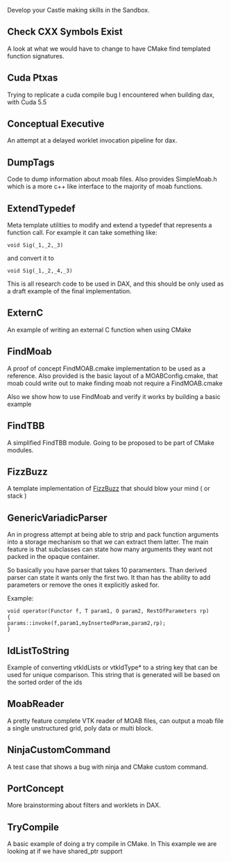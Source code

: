 Develop your Castle making skills in the Sandbox.


## Check CXX Symbols Exist ##
A look at what we would have to change to have CMake find templated
function signatures.

## Cuda Ptxas ##
Trying to replicate a cuda compile bug I encountered when building dax, with
Cuda 5.5

## Conceptual Executive ##
An attempt at a delayed worklet invocation pipeline for dax.

## DumpTags ##
Code to dump information about moab files. Also provides SimpleMoab.h
which is a more c++ like interface to the majority of moab functions.


## ExtendTypedef ##
Meta template utilities to modify and extend a typedef that represents
a function call. For example it can take something like:
```
void Sig(_1,_2,_3)
```

and convert it to
```
void Sig(_1,_2,_4,_3)
```

This is all research code to be used in DAX, and this should be only
used as a draft example of the final implementation.


## ExternC ##
An example of writing an external C function when using CMake

## FindMoab ##

A proof of concept FindMOAB.cmake implementation to be used as a reference.
Also provided is the basic layout of a MOABConfig.cmake, that moab could
write out to make finding moab not require a FindMOAB.cmake

Also we show how to use FindMoab and verify it works by building a basic
example

## FindTBB ##

A simplified FindTBB module. Going to be proposed to be part of CMake modules.

## FizzBuzz ##

A template implementation of [FizzBuzz](http://www.codinghorror.com/blog/2007/02/why-cant-programmers-program.html) that should blow your mind ( or stack )


## GenericVariadicParser ##

An in progress attempt at being able to strip and pack function arguments
into a storage mechanism so that we can extract them latter. The main feature
is that subclasses can state how many arguments they want not packed in the
opaque container.

So basically you have parser that takes 10 paramenters. Than
derived parser can state it wants only the first two. It than has
the ability to add parameters or remove the ones it explicitly asked for.

Example:
```
void operator(Functor f, T param1, O param2, RestOfParameters rp)
{
params::invoke(f,param1,myInsertedParam,param2,rp);
}
```

## IdListToString ##

Example of converting vtkIdLists or vtkIdType* to a string key that can be used
for unique comparison. This string that is generated will be based on the sorted
order of the ids

## MoabReader ##

A pretty feature complete VTK reader of MOAB files, can output a moab
file a single unstructured grid, poly data or multi block.

## NinjaCustomCommand ##

A test case that shows a bug with ninja and CMake custom command.

## PortConcept ##

More brainstorming about filters and worklets in DAX.

## TryCompile ##

A basic example of doing a try compile in CMake. In This example we are
looking at if we have shared_ptr support
